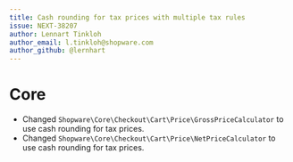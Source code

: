 ```yaml
---
title: Cash rounding for tax prices with multiple tax rules
issue: NEXT-38207
author: Lennart Tinkloh
author_email: l.tinkloh@shopware.com
author_github: @lernhart
---
```

# Core
* Changed `Shopware\Core\Checkout\Cart\Price\GrossPriceCalculator` to use cash rounding for tax prices.
* Changed `Shopware\Core\Checkout\Cart\Price\NetPriceCalculator` to use cash rounding for tax prices.
